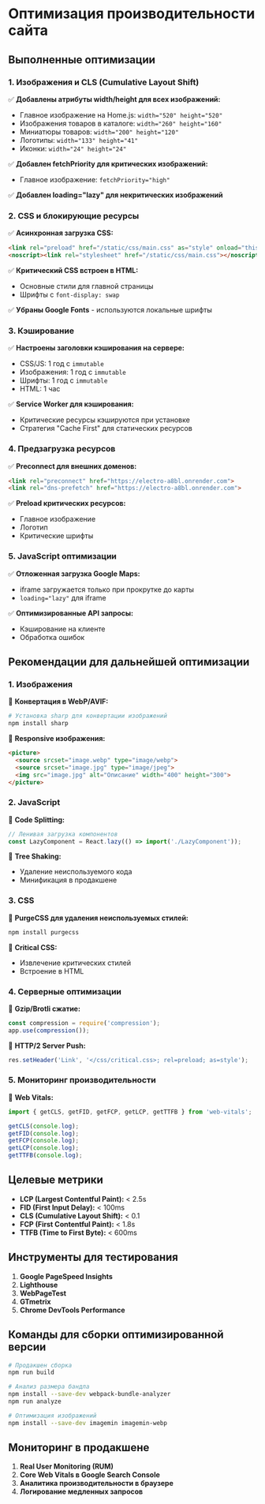 # Оптимизация производительности сайта

## Выполненные оптимизации

### 1. Изображения и CLS (Cumulative Layout Shift)

✅ **Добавлены атрибуты width/height для всех изображений:**
- Главное изображение на Home.js: `width="520" height="520"`
- Изображения товаров в каталоге: `width="260" height="160"`
- Миниатюры товаров: `width="200" height="120"`
- Логотипы: `width="133" height="41"`
- Иконки: `width="24" height="24"`

✅ **Добавлен fetchPriority для критических изображений:**
- Главное изображение: `fetchPriority="high"`

✅ **Добавлен loading="lazy" для некритических изображений**

### 2. CSS и блокирующие ресурсы

✅ **Асинхронная загрузка CSS:**
```html
<link rel="preload" href="/static/css/main.css" as="style" onload="this.rel='stylesheet'">
<noscript><link rel="stylesheet" href="/static/css/main.css"></noscript>
```

✅ **Критический CSS встроен в HTML:**
- Основные стили для главной страницы
- Шрифты с `font-display: swap`

✅ **Убраны Google Fonts** - используются локальные шрифты

### 3. Кэширование

✅ **Настроены заголовки кэширования на сервере:**
- CSS/JS: 1 год с `immutable`
- Изображения: 1 год с `immutable`
- Шрифты: 1 год с `immutable`
- HTML: 1 час

✅ **Service Worker для кэширования:**
- Критические ресурсы кэшируются при установке
- Стратегия "Cache First" для статических ресурсов

### 4. Предзагрузка ресурсов

✅ **Preconnect для внешних доменов:**
```html
<link rel="preconnect" href="https://electro-a8bl.onrender.com">
<link rel="dns-prefetch" href="https://electro-a8bl.onrender.com">
```

✅ **Preload критических ресурсов:**
- Главное изображение
- Логотип
- Критические шрифты

### 5. JavaScript оптимизации

✅ **Отложенная загрузка Google Maps:**
- iframe загружается только при прокрутке до карты
- `loading="lazy"` для iframe

✅ **Оптимизированные API запросы:**
- Кэширование на клиенте
- Обработка ошибок

## Рекомендации для дальнейшей оптимизации

### 1. Изображения

🔄 **Конвертация в WebP/AVIF:**
```bash
# Установка sharp для конвертации изображений
npm install sharp
```

🔄 **Responsive изображения:**
```html
<picture>
  <source srcset="image.webp" type="image/webp">
  <source srcset="image.jpg" type="image/jpeg">
  <img src="image.jpg" alt="Описание" width="400" height="300">
</picture>
```

### 2. JavaScript

🔄 **Code Splitting:**
```javascript
// Ленивая загрузка компонентов
const LazyComponent = React.lazy(() => import('./LazyComponent'));
```

🔄 **Tree Shaking:**
- Удаление неиспользуемого кода
- Минификация в продакшене

### 3. CSS

🔄 **PurgeCSS для удаления неиспользуемых стилей:**
```bash
npm install purgecss
```

🔄 **Critical CSS:**
- Извлечение критических стилей
- Встроение в HTML

### 4. Серверные оптимизации

🔄 **Gzip/Brotli сжатие:**
```javascript
const compression = require('compression');
app.use(compression());
```

🔄 **HTTP/2 Server Push:**
```javascript
res.setHeader('Link', '</css/critical.css>; rel=preload; as=style');
```

### 5. Мониторинг производительности

🔄 **Web Vitals:**
```javascript
import { getCLS, getFID, getFCP, getLCP, getTTFB } from 'web-vitals';

getCLS(console.log);
getFID(console.log);
getFCP(console.log);
getLCP(console.log);
getTTFB(console.log);
```

## Целевые метрики

- **LCP (Largest Contentful Paint):** < 2.5s
- **FID (First Input Delay):** < 100ms
- **CLS (Cumulative Layout Shift):** < 0.1
- **FCP (First Contentful Paint):** < 1.8s
- **TTFB (Time to First Byte):** < 600ms

## Инструменты для тестирования

1. **Google PageSpeed Insights**
2. **Lighthouse**
3. **WebPageTest**
4. **GTmetrix**
5. **Chrome DevTools Performance**

## Команды для сборки оптимизированной версии

```bash
# Продакшен сборка
npm run build

# Анализ размера бандла
npm install --save-dev webpack-bundle-analyzer
npm run analyze

# Оптимизация изображений
npm install --save-dev imagemin imagemin-webp
```

## Мониторинг в продакшене

1. **Real User Monitoring (RUM)**
2. **Core Web Vitals в Google Search Console**
3. **Аналитика производительности в браузере**
4. **Логирование медленных запросов** 